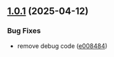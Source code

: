 ## [1.0.1](https://github.com/jamieweavis/string-to-tailwind-color/compare/v1.0.0...v1.0.1) (2025-04-12)


### Bug Fixes

* remove debug code ([e008484](https://github.com/jamieweavis/string-to-tailwind-color/commit/e0084848c3c7b1b452a90e40214d085192bba91b))
